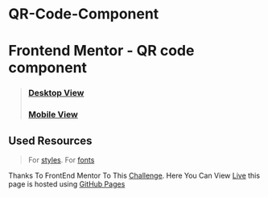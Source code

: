 # QR-Code-Component
 # Frontend Mentor - QR code component
> ### [Desktop View](https://user-images.githubusercontent.com/116774291/231942475-cf6b121a-5da4-4d4c-a7f7-5b6b3e348809.png)
> ### [Mobile View](https://user-images.githubusercontent.com/116774291/231942891-f601a31f-ddfc-4c1d-acdc-0eb917f407e6.png)


## Used Resources
> For [styles](https://developer.mozilla.org/en-US/docs/Web/CSS).
> For [fonts](https://fonts.google.com/specimen/Outfit)


Thanks To FrontEnd Mentor To This [Challenge](https://www.frontendmentor.io/challenges/qr-code-component-iux_sIO_H).
Here You Can View [Live](https://yash1nthm.github.io/QR-Code-Component/) this page is hosted using [GitHub Pages](https://pages.github.com/)
